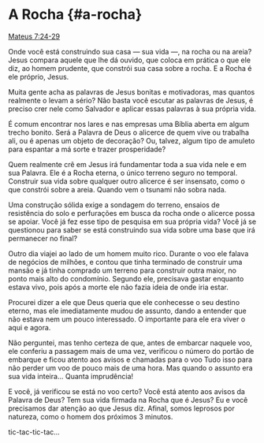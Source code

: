 # A Rocha {#a-rocha}

[Mateus 7:24-29](http://bibliaonline.com.br/acf/mt/7/24-29)

Onde você está construindo sua casa — sua vida —, na rocha ou na areia? Jesus compara aquele que lhe dá ouvido, que coloca em prática o que ele diz, ao homem prudente, que constrói sua casa sobre a rocha. E a Rocha é ele próprio, Jesus.

Muita gente acha as palavras de Jesus bonitas e motivadoras, mas quantos realmente o levam a sério? Não basta você escutar as palavras de Jesus, é preciso crer nele como Salvador e aplicar essas palavras à sua própria vida.

É comum encontrar nos lares e nas empresas uma Bíblia aberta em algum trecho bonito. Será a Palavra de Deus o alicerce de quem vive ou trabalha ali, ou é apenas um objeto de decoração? Ou, talvez, algum tipo de amuleto para espantar a má sorte e trazer prosperidade?

Quem realmente crê em Jesus irá fundamentar toda a sua vida nele e em sua Palavra. Ele é a Rocha eterna, o único terreno seguro no temporal. Construir sua vida sobre qualquer outro alicerce é ser insensato, como o que constrói sobre a areia. Quando vem o tsunami não sobra nada.

Uma construção sólida exige a sondagem do terreno, ensaios de resistência do solo e perfurações em busca da rocha onde o alicerce possa se apoiar. Você já fez esse tipo de pesquisa em sua própria vida? Você já se questionou para saber se está construindo sua vida sobre uma base que irá permanecer no final?

Outro dia viajei ao lado de um homem muito rico. Durante o voo ele falava de negócios de milhões, e contou que tinha terminado de construir uma mansão e já tinha comprado um terreno para construir outra maior, no ponto mais alto do condomínio. Segundo ele, precisava gastar enquanto estava vivo, pois após a morte ele não fazia ideia de onde iria estar.

Procurei dizer a ele que Deus queria que ele conhecesse o seu destino eterno, mas ele imediatamente mudou de assunto, dando a entender que não estava nem um pouco interessado. O importante para ele era viver o aqui e agora.

Não perguntei, mas tenho certeza de que, antes de embarcar naquele voo, ele conferiu a passagem mais de uma vez, verificou o número do portão de embarque e ficou atento aos avisos e chamadas para o voo Tudo isso para não perder um voo de pouco mais de uma hora. Mas quando o assunto era sua vida inteira... Quanta imprudência!

E você, já verificou se está no voo certo? Você está atento aos avisos da Palavra de Deus? Tem sua vida firmada na Rocha que é Jesus? Eu e você precisamos dar atenção ao que Jesus diz. Afinal, somos leprosos por natureza, como o homem dos próximos 3 minutos.

tic-tac-tic-tac...